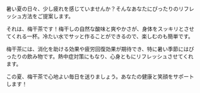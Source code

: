 暑い夏の日々、少し疲れを感じていませんか？そんなあなたにぴったりのリフレッシュ方法をご提案します。

それは、梅干茶です！梅干しの自然な酸味と爽やかさが、身体をスッキリとさせてくれる一杯。冷たい水でサッと作ることができるので、楽しむのも簡単です。

梅干茶には、消化を助ける効果や疲労回復効果が期待でき、特に暑い季節にはぴったりの飲み物です。熱中症対策にもなり、心身ともにリフレッシュさせてくれます。

この夏、梅干茶で心地よい毎日を送りましょう。あなたの健康と笑顔をサポートします！